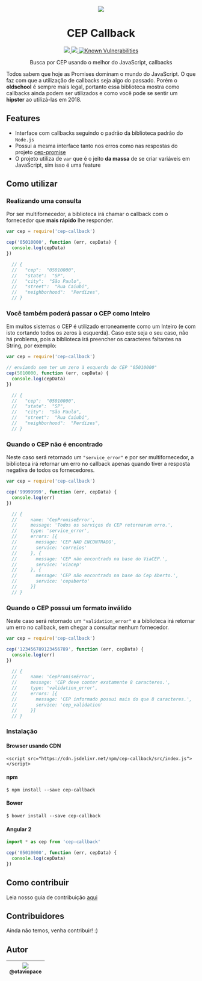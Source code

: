 <p align="center">
  <img src="https://user-images.githubusercontent.com/15306309/44069354-b2428516-9f54-11e8-9e43-96d65ce32d0b.gif">
</p>

<h1 align="center">CEP Callback</h1>

<p align="center">
  <a href="https://www.npmjs.com/package/cep-callback">
    <img src="https://img.shields.io/npm/dm/cep-callback.svg">
  </a>
  <a href="https://www.npmjs.com/package/cep-callback">
    <img src="https://badge.fury.io/js/cep-callback.svg">
  </a>
  <a href="https://snyk.io/test/github/otaviopace/cep-callback">
    <img src="https://snyk.io/test/github/otaviopace/cep-callback/badge.svg" alt="Known Vulnerabilities" data-canonical-src="https://snyk.io/test/github/otaviopace/cep-callback" style="max-width:100%;">
  </a>
</p>

<p align="center">
  Busca por CEP usando o melhor do JavaScript, callbacks
</p>

Todos sabem que hoje as Promises dominam o mundo do JavaScript. O que faz com que a utilização de callbacks seja algo do passado. Porém o **oldschool** é sempre mais legal, portanto essa biblioteca mostra como callbacks ainda podem ser utilizados e como você pode se sentir um **hipster** ao utilizá-las em 2018.

## Features

 * Interface com callbacks seguindo o padrão da biblioteca padrão do `Node.js`
 * Possui a mesma interface tanto nos erros como nas respostas do projeto [cep-promise](https://github.com/filipedeschamps/cep-promise)
 * O projeto utiliza de `var` que é o jeito **da massa** de se criar variáveis em JavaScript, sim isso é uma feature


## Como utilizar

### Realizando uma consulta

Por ser multifornecedor, a biblioteca irá chamar o callback com o fornecedor que **mais rápido** lhe responder.

``` js
var cep = require('cep-callback')

cep('05010000', function (err, cepData) {
  console.log(cepData)
})

  // {
  //   "cep":  "05010000",
  //   "state":  "SP",
  //   "city":  "São Paulo",
  //   "street":  "Rua Caiubí",
  //   "neighborhood":  "Perdizes",
  // }
```


### Você também poderá passar o CEP como Inteiro

Em muitos sistemas o CEP é utilizado erroneamente como um Inteiro (e com isto cortando todos os zeros à esquerda). Caso este seja o seu caso, não há problema, pois a biblioteca irá preencher os caracteres faltantes na String, por exemplo:

``` js
var cep = require('cep-callback')

// enviando sem ter um zero à esquerda do CEP "05010000"
cep(5010000, function (err, cepData) {
  console.log(cepData)
})

  // {
  //   "cep":  "05010000",
  //   "state":  "SP",
  //   "city":  "São Paulo",
  //   "street":  "Rua Caiubí",
  //   "neighborhood":  "Perdizes",
  // }
```

### Quando o CEP não é encontrado

Neste caso será retornado um `"service_error"` e por ser multifornecedor, a biblioteca irá retornar um erro no callback apenas quando tiver a resposta negativa de todos os fornecedores.

``` js
var cep = require('cep-callback')

cep('99999999', function (err, cepData) {
  console.log(err)
})

  // {
  //     name: 'CepPromiseError',
  //     message: 'Todos os serviços de CEP retornaram erro.',
  //     type: 'service_error',
  //     errors: [{
  //       message: 'CEP NAO ENCONTRADO',
  //       service: 'correios'
  //     }, {
  //       message: 'CEP não encontrado na base do ViaCEP.',
  //       service: 'viacep'
  //     }, {
  //       message: 'CEP não encontrado na base do Cep Aberto.',
  //       service: 'cepaberto'
  //     }]
  // }

```

### Quando o CEP possui um formato inválido

Neste caso será retornado um `"validation_error"` e a biblioteca irá retornar um erro no callback, sem chegar a consultar nenhum fornecedor.

``` js
var cep = require('cep-callback')

cep('123456789123456789', function (err, cepData) {
  console.log(err)
})

  // {
  //     name: 'CepPromiseError',
  //     message: 'CEP deve conter exatamente 8 caracteres.',
  //     type: 'validation_error',
  //     errors: [{
  //       message: 'CEP informado possui mais do que 8 caracteres.',
  //       service: 'cep_validation'
  //     }]
  // }
```


### Instalação

#### Browser usando CDN
```
<script src="https://cdn.jsdelivr.net/npm/cep-callback/src/index.js"></script>
```

#### npm

```
$ npm install --save cep-callback
```

#### Bower

```
$ bower install --save cep-callback
```

#### Angular 2

``` ts
import * as cep from 'cep-callback'

cep('05010000', function (err, cepData) {
  console.log(cepData)
})
```

## Como contribuir

Leia nosso guia de contribuição [aqui](CONTRIBUTING.md)

## Contribuidores

Ainda não temos, venha contribuir! :)


## Autor

| [<img src="https://avatars1.githubusercontent.com/u/15306309?&v=3&s=115"><br><sub>@otaviopace</sub>](https://github.com/otaviopace) |
| :---: |
